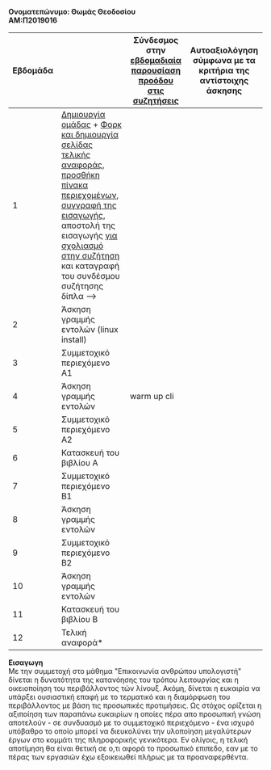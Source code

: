<b>Ονοματεπώνυμο: Θωμάς Θεοδοσίου</b></br>
<b>ΑΜ:Π2019016</b></br>



 Εβδομάδα || Σύνδεσμος στην [εβδομαδιαία παρουσίαση προόδου στις συζητήσεις](https://github.com/courses-ionio/help/discussions/categories/show-and-tell) | Αυτοαξιολόγηση σύμφωνα με τα κριτήρια της αντίστοιχης άσκησης |
| --- | --- | --- | --- |
| 1 |  [Δημιουργία ομάδας](https://github.com/courses-ionio/hci/discussions/1794) + [Φορκ και δημιουργία σελίδας τελικής αναφοράς](https://courses-ionio.github.io/help/guide/), [προσθήκη πίνακα περιεχομένων](https://raw.githubusercontent.com/courses-ionio/hci/master/README.md), [συγγραφή της εισαγωγής](https://courses-ionio.github.io/help/intro/), αποστολή της εισαγωγής [για σχολιασμό στην συζήτηση](https://github.com/courses-ionio/help/discussions/categories/show-and-tell) και καταγραφή του συνδέσμου συζήτησης δίπλα --> | | |
| 2 | Άσκηση γραμμής εντολών (linux install) | | |
| 3 | Συμμετοχικό περιεχόμενο A1 | | |
| 4 | Άσκηση γραμμής εντολών | warm up cli | |
| 5 | Συμμετοχικό περιεχόμενο A2 | | |
| 6 | Κατασκευή του βιβλίου Α | | |
| 7 | Συμμετοχικό περιεχόμενο B1 | | |
| 8 | Άσκηση γραμμής εντολών | | |
| 9 | Συμμετοχικό περιεχόμενο B2 | | |
| 10 | Άσκηση γραμμής εντολών | | |
| 11 | Κατασκευή του βιβλίου Β | | |
| 12 | Τελική αναφορά* | | |

<b>Εισαγωγη</b></br>
Με την συμμετοχή στο μάθημα "Επικοινωνία ανθρώπου υπολογιστή" δίνεται η δυνατότητα της κατανόησης του τρόπου λειτουργίας και η οικειοποίηση του περιβάλλοντος τών λίνουξ. Ακόμη, δίνεται η ευκαιρία να υπάρξει ουσιαστική επαφή με το τερματικό και η διαμόρφωση του περιβάλλοντος με βάση τις προσωπικές προτιμήσεις. Ως στόχος ορίζεται η  αξιποίηση των παραπάνω ευκαιρίων η οποίες πέρα απο προσωπική γνώση αποτελούν - σε συνδυασμό με το συμμετοχικό περιεχόμενο - ένα ισχυρό υπόβαθρο το οποίο μπορεί να διευκολύνει την υλοποίηση μεγαλύτερων έργων στο κομμάτι της πληροφορικής γενικότερα. Εν ολίγοις, η τελική αποτίμηση θα είναι θετική σε ο,τι αφορά το προσωπικό επιπεδο, εαν με το πέρας των εργασιών έχω εξοικειωθεί πλήρως με τα προαναφερθέντα.
